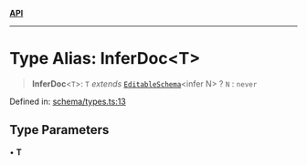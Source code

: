 [**API**](../API.md)

***

# Type Alias: InferDoc\<T\>

> **InferDoc**\<`T`\>: `T` *extends* [`EditableSchema`](../interfaces/EditableSchema.md)\<infer N\> ? `N` : `never`

Defined in: [schema/types.ts:13](https://github.com/inokawa/edix/blob/6c51a3045dd266d2df11ac3bf40a8c324611c95f/src/core/schema/types.ts#L13)

## Type Parameters

• **T**
